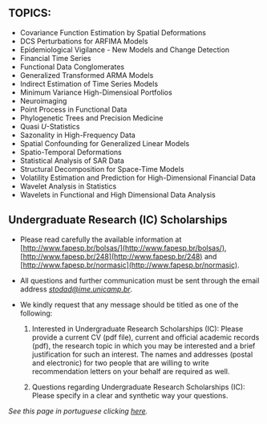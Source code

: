 ## TOPICS:

- Covariance Function Estimation by Spatial Deformations
- DCS Perturbations for ARFIMA Models
- Epidemiological Vigilance - New Models and Change Detection
- Financial Time Series
- Functional Data Conglomerates
- Generalized Transformed ARMA Models
- Indirect Estimation of Time Series Models
- Minimum Variance High-Dimensioal Portfolios
- Neuroimaging
- Point Process in Functional Data
- Phylogenetic Trees and Precision Medicine
- Quasi *U*-Statistics
- Sazonality in High-Frequency Data
- Spatial Confounding for Generalized Linear Models
- Spatio-Temporal Deformations
- Statistical Analysis of SAR Data
- Structural Decomposition for Space-Time Models
- Volatility Estimation and Prediction for High-Dimensional Financial Data
- Wavelet Analysis in Statistics
- Wavelets in Functional and High Dimensional Data Analysis

## Undergraduate Research (IC) Scholarships

-   Please read carefully the available information at [http://www.fapesp.br/bolsas/](http://www.fapesp.br/bolsas/),
    [http://www.fapesp.br/248](http://www.fapesp.br/248) and [http://www.fapesp.br/normasic](http://www.fapesp.br/normasic).

-   All questions and further communication must be sent through the
    email address [*stodad@ime.unicamp.br*](mailto:stodad@ime.unicamp.br).

-   We kindly request that any message should be titled as one of the
    following:

    1.  Interested in Undergraduate Research Scholarships (IC): 
        Please provide a current CV (pdf file), current and official academic records
        (pdf), the research topic in which you may be interested and a brief
        justification for such an interest. The names and addresses (postal
        and electronic) for two people that are willing to write
        recommendation letters on your behalf are required as well.

    2.  Questions regarding Undergraduate Research Scholarships (IC):
        Please specify in a clear and synthetic way your questions.

*See this page in portuguese clicking [here](IC_advertisement_PORT.md).*
